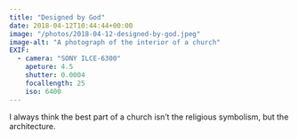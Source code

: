 ```yaml
---
title: "Designed by God"
date: 2018-04-12T10:44:44+00:00
image: "/photos/2018-04-12-designed-by-god.jpeg"
image-alt: "A photograph of the interior of a church"
EXIF:
  - camera: "SONY ILCE-6300"
    apeture: 4.5
    shutter: 0.0004
    focallength: 25
    iso: 6400
---
```


I always think the best part of a church isn’t the religious symbolism, but the architecture.